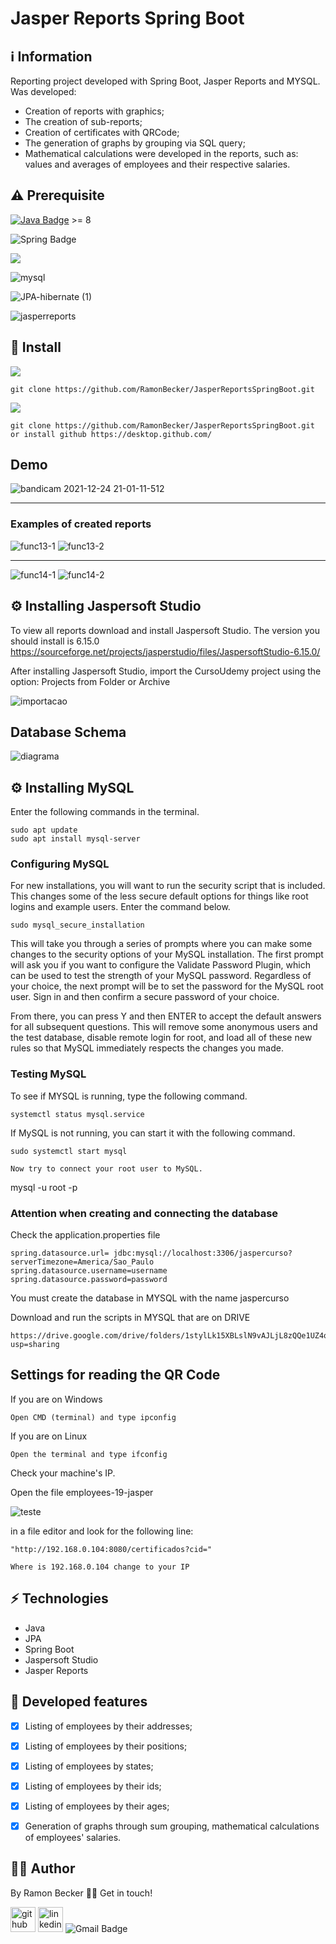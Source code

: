 # Jasper Reports Spring Boot


 
## :information_source: Information 

Reporting project developed with Spring Boot, Jasper Reports and MYSQL. Was developed:

- Creation of reports with graphics;
- The creation of sub-reports;
- Creation of certificates with QRCode;
- The generation of graphs by grouping via SQL query;
- Mathematical calculations were developed in the reports, such as: values and averages of employees and their respective salaries.

## ⚠️ Prerequisite
[![Java Badge](https://img.shields.io/badge/Java-ED8B00?style=for-the-badge&logo=java&logoColor=white)](https://www.oracle.com/br/java/technologies/javase-downloads.html) >= 8 

![Spring Badge](https://img.shields.io/badge/Spring-6DB33F?style=for-the-badge&logo=spring&logoColor=white)

![](https://img.shields.io/badge/Spring_Boot-F2F4F9?style=for-the-badge&logo=spring-boot)

![mysql](https://img.shields.io/badge/MySQL-005C84?style=for-the-badge&logo=mysql&logoColor=white)

![JPA-hibernate (1)](https://user-images.githubusercontent.com/44611131/136869865-0e3d7476-5128-4471-8817-8df40315b970.jpg)

![jasperreports](https://user-images.githubusercontent.com/44611131/147388162-52a73982-9a02-40fa-8cb4-06038aeb7c3c.png)



##  🔧 Install 


![](https://img.shields.io/badge/Linux-FCC624?style=for-the-badge&logo=linux&logoColor=black)


```
git clone https://github.com/RamonBecker/JasperReportsSpringBoot.git

```

![](https://img.shields.io/badge/Windows-0078D6?style=for-the-badge&logo=windows&logoColor=white)
```
git clone https://github.com/RamonBecker/JasperReportsSpringBoot.git
or install github https://desktop.github.com/ 
```

## Demo


![bandicam 2021-12-24 21-01-11-512](https://user-images.githubusercontent.com/44611131/147375156-1bbd09cc-5a8b-4edf-9d0f-c8dd7762ae45.gif)

--- 
### Examples of created reports

![func13-1](https://user-images.githubusercontent.com/44611131/147375051-e1d0343b-b458-4f62-9f40-6da4692a5a48.PNG)
![func13-2](https://user-images.githubusercontent.com/44611131/147375061-ceb9a2b4-5913-438a-b132-feb5e2a10d41.PNG)

--- 
![func14-1](https://user-images.githubusercontent.com/44611131/147375124-230d4708-0d01-44a6-acf1-4aaffaa60e1c.PNG)
![func14-2](https://user-images.githubusercontent.com/44611131/147375133-0d627764-3580-4fd5-b26d-c9adda966964.PNG)


## ⚙️ Installing Jaspersoft Studio
To view all reports download and install Jaspersoft Studio. The version you should install is 6.15.0
https://sourceforge.net/projects/jasperstudio/files/JaspersoftStudio-6.15.0/

After installing Jaspersoft Studio, import the CursoUdemy project using the option: Projects from Folder or Archive

![importacao](https://user-images.githubusercontent.com/44611131/147388510-d5d7eab0-da32-45d4-9aa1-52e5d5f55fcd.PNG)


## Database Schema

![diagrama](https://user-images.githubusercontent.com/44611131/147388660-d4e3d84c-09c2-4c4c-9499-c2c5f1d8f1e1.PNG)

## ⚙️ Installing MySQL

Enter the following commands in the terminal.

```
sudo apt update
sudo apt install mysql-server

```
### Configuring MySQL

For new installations, you will want to run the security script that is included. This changes some of the less secure default options for things like root logins and example users. Enter the command below.

```
sudo mysql_secure_installation
```
This will take you through a series of prompts where you can make some changes to the security options of your MySQL installation. The first prompt will ask you if you want to configure the Validate Password Plugin, which can be used to test the strength of your MySQL password. Regardless of your choice, the next prompt will be to set the password for the MySQL root user. Sign in and then confirm a secure password of your choice.

From there, you can press Y and then ENTER to accept the default answers for all subsequent questions. This will remove some anonymous users and the test database, disable remote login for root, and load all of these new rules so that MySQL immediately respects the changes you made.

### Testing MySQL

To see if MYSQL is running, type the following command.

```
systemctl status mysql.service
```

If MySQL is not running, you can start it with the following command.
```
sudo systemctl start mysql

Now try to connect your root user to MySQL.
```
mysql -u root -p


### Attention when creating and connecting the database

Check the application.properties file

```
spring.datasource.url= jdbc:mysql://localhost:3306/jaspercurso?serverTimezone=America/Sao_Paulo
spring.datasource.username=username
spring.datasource.password=password
```

You must create the database in MYSQL with the name jaspercurso

Download and run the scripts in MYSQL that are on DRIVE

```
https://drive.google.com/drive/folders/1stylLk15XBLslN9vAJLjL8zQQe1UZ4qN?usp=sharing

```

## Settings for reading the QR Code

If you are on Windows
```
Open CMD (terminal) and type ipconfig
```

If you are on Linux
```
Open the terminal and type ifconfig
```
Check your machine's IP.

Open the file employees-19-jasper

![teste](https://user-images.githubusercontent.com/44611131/147388396-3a6c641a-cf08-481b-baa4-2225639565c4.PNG)

in a file editor and look for the following line:
```
"http://192.168.0.104:8080/certificados?cid=" 

Where is 192.168.0.104 change to your IP
```
## :zap: Technologies	

- Java
- JPA
- Spring Boot
- Jaspersoft Studio
- Jasper Reports

## :memo: Developed features

- [x] Listing of employees by their addresses;
- [x] Listing of employees by their positions;
- [x] Listing of employees by states;
- [x] Listing of employees by their ids;
- [x] Listing of employees by their ages;
- [x] Generation of graphs through sum grouping, mathematical calculations of employees' salaries.


## :technologist:	 Author

By Ramon Becker 👋🏽 Get in touch!



[<img src='https://cdn.jsdelivr.net/npm/simple-icons@3.0.1/icons/github.svg' alt='github' height='40'>](https://github.com/RamonBecker)  [<img src='https://cdn.jsdelivr.net/npm/simple-icons@3.0.1/icons/linkedin.svg' alt='linkedin' height='40'>](https://www.linkedin.com/in/https://www.linkedin.com/in/ramon-becker-da-silva-96b81b141//)
![Gmail Badge](https://img.shields.io/badge/-ramonbecker68@gmail.com-c14438?style=flat-square&logo=Gmail&logoColor=white&link=mailto:ramonbecker68@gmail.com)
